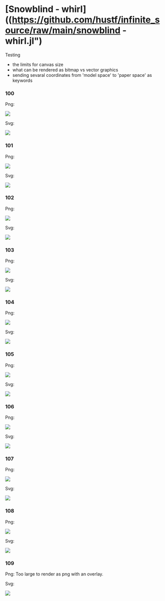 # [Snowblind - whirl]((https://github.com/hustf/infinite_source/raw/main/snowblind - whirl.jl")

Testing 
- the limits for canvas size
- what can be rendered as bitmap vs vector graphics 
- sending sevaral coordinates from 'model space' to 'paper space' as keywords

### 100

Png:

<img src="https://github.com/hustf/infinite_source/raw/main/100.png">

Svg:

<img src="https://github.com/hustf/infinite_source/raw/main/100.svg">


### 101

Png:

<img src="https://github.com/hustf/infinite_source/raw/main/101.png">

Svg:

<img src="https://github.com/hustf/infinite_source/raw/main/101.svg">


### 102

Png:

<img src="https://github.com/hustf/infinite_source/raw/main/102.png">

Svg:

<img src="https://github.com/hustf/infinite_source/raw/main/102.svg">


### 103

Png:

<img src="https://github.com/hustf/infinite_source/raw/main/103.png">

Svg:

<img src="https://github.com/hustf/infinite_source/raw/main/103.svg">


### 104

Png:

<img src="https://github.com/hustf/infinite_source/raw/main/104.png">

Svg:

<img src="https://github.com/hustf/infinite_source/raw/main/104.svg">


### 105

Png:

<img src="https://github.com/hustf/infinite_source/raw/main/105.png">

Svg:

<img src="https://github.com/hustf/infinite_source/raw/main/105.svg">


### 106

Png:

<img src="https://github.com/hustf/infinite_source/raw/main/106.png">

Svg:

<img src="https://github.com/hustf/infinite_source/raw/main/106.svg">


### 107

Png:

<img src="https://github.com/hustf/infinite_source/raw/main/107.png">

Svg:

<img src="https://github.com/hustf/infinite_source/raw/main/107.svg">

### 108

Png:

<img src="https://github.com/hustf/infinite_source/raw/main/108.png">

Svg:

<img src="https://github.com/hustf/infinite_source/raw/main/108.svg">

### 109

Png: Too large to render as png with an overlay.

Svg:

<img src="https://github.com/hustf/infinite_source/raw/main/109.svg">

